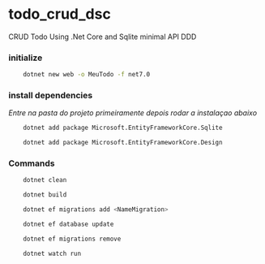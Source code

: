 # todo_crud_dsc
CRUD Todo Using .Net Core and Sqlite minimal API DDD

### initialize

``` sh
    dotnet new web -o MeuTodo -f net7.0
```



### install dependencies
*Entre na pasta do projeto primeiramente depois rodar a instalaçao abaixo*
``` sh
    dotnet add package Microsoft.EntityFrameworkCore.Sqlite
```
``` sh
    dotnet add package Microsoft.EntityFrameworkCore.Design
```


### Commands
``` sh
    dotnet clean
```

``` sh
    dotnet build
```

``` sh
    dotnet ef migrations add <NameMigration>
```

``` sh
    dotnet ef database update
```

``` sh
    dotnet ef migrations remove
```

``` sh
    dotnet watch run
```